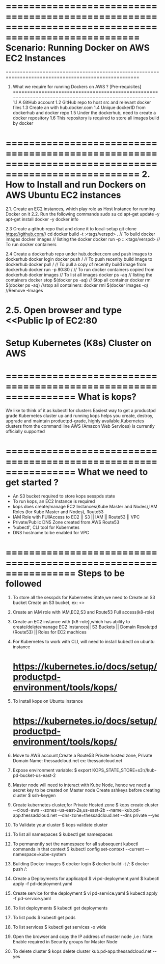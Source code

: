 =====================================================================================================
Scenario: Running Docker on AWS EC2 Instances
=====================================================================================================
=====================================================================================================
1.	What we require for running Dockers on AWS ? [Pre-requisites]
=====================================================================================================
1.1 	A GitHub account
1.2 	GitHub repo to host src and relevant docker files
1.3 	Create an with hub.docker.com
1.4 	Unique dockerID from dockerhub and docker repo
1.5 	Under the dockerhub, need to create a docker repository
1.6 	This repository is required to store all images build by docker

=====================================================================================================
2.	How to Install and run Dockers on AWS Ubuntu EC2 instances
=====================================================================================================
2.1. 	Create an EC2 instances, which play role as Host Instance for running Docker on it
2.2.	Run the following commands
					sudo su
					cd
					apt-get update -y
					apt-get install docker -y
					docker info

2.3  Create a github repo that and clone it to local-setup
					git clone https://github.com/<githubaccountname>/<githubrepo-for-docker>
					cd <githubrepo-for-docker>
					docker build -t <name-of-docker-image>:<tags/verspd> .														// To build docker images
					docker images    																																	// listing the docker
					docker run -p <host-port>:<docker-port>:<name-of-docker-image>:<tags/verspd>			// To run docker containers

2.4  Create a dockerhub repo under hub.docker.com and push images to dockerhub
					docker login
					docker push <dockerID>/<dockerhub-repo>  						// To push recenlty build image to dockerhub
					docker pull <dockerID>/<dockerhub-repo>							// To pull a copy of recenlty build image from dockerhub
					docker run -p 80:80 <dockerID>/<dockerhub-repo>   	// To run docker containers copied from dockerhub
					docker images																				// To list all images
					docker ps -aq																				// listing the containers
					docker stop $(docker ps -aq)												// Stop all container
					docker rm $(docker ps -aq)             					  	//stop all containers:
					docker rmi $(docker images -q)										  //Remove -Images

2.5.	Open browser and type <<Public Ip of EC2:80
================================================================
Setup Kubernetes (K8s) Cluster on AWS
================================================================
================================================================
What is kops?
================================================================
We like to think of it as kubectl for clusters
Easiest way to get a productpd grade Kubernetes cluster up and running
kops helps you create, destroy, upgrade and maintain productpd-grade, highly available,Kubernetes clusters from the command line
AWS (Amazon Web Services) is currently officially supported

================================================================
What we need to get started ?
================================================================
 - An S3 bucket required to store kops sesspds state
 - To run kops, an EC2 Instance is required
 - kops does create/manage EC2 Instances(Kube Master and Nodes),IAM Roles (for Kube Master and Nodes), Route53
 - IAM Role with FUllAccess to EC2 || S3 || IAM || Route53 || VPC
 - Private/Public DNS Zone created from AWS Route53
 - 'kubectl', CLI tool for Kubernetes
 -  DNS hostname to be enabled for VPC

================================================================
Steps to be followed
================================================================

1.    To store all the sesspds for Kubernetes State,we need to Create an S3 bucket
      Create an S3 bucket, ex: <<kub-pd-bucket-us-east-2>>

2.    Create an IAM role with IAM,EC2,S3 and Route53 Full access(k8-role)

3.    Create an EC2 instance with {k8-role},which has ability to create/delete/manage
      EC2 Instances|| S3 Buckets || Domain Resolutpd (Route53) || Roles for EC2 machices

4.    For Kubernetes to work with CLI, will need to install kubectl on ubuntu instance
      # https://kubernetes.io/docs/setup/productpd-environment/tools/kops/

5.    To Install kops on Ubuntu instance
      # https://kubernetes.io/docs/setup/productpd-environment/tools/kops/

6.    Move to AWS account,Create a Route53 Private hosted zone,
      Private Domain Name: thessadcloud.net
            ex: thessadcloud.net

7.    Expose environment variable:
            $ export KOPS_STATE_STORE=s3://kub-pd-bucket-us-east-2

8.   Master node will need to interact with Kube Node, hence we need a secret key to be created on Master node
      Create sshkeys before creating cluster
            $ ssh-keygen

9.   Create kubernetes cluster,for Private Hosted zone
            $ kops create cluster --cloud=aws --zones=us-east-2a,us-east-2b --name=kub.pd-app.thessadcloud.net --dns-zone=thessadcloud.net --dns private --yes

11.   To Validate your cluster
            $ kops validate cluster

12.   To list all namespaces
            $ kubectl get namespaces

13.   To permanently set the namespace for all subsequent kubectl commands in that context
            $ kubectl config set-context --current --namespace=kube-system

14.   Building Docker images
            $ docker login
            $ docker build -t <docker-id>/<name-of-the-repo>:<verspd>
            $ docker push <docker-id>/<name-of-the-repo>:<verspd>

15.   Create a Deployments for applicatpd
            $ vi pd-deployment.yaml
            $ kubectl apply -f pd-deployment.yaml

16.   Create service for the deployment
            $ vi pd-service.yaml
            $ kubectl apply -f pd-service.yaml

17.   To list deployments
            $ kubectl get deployments

18.   To list pods
            $ kubectl get pods

19.   To list services
            $ kubectl get services -o wide

22.   Open the browser and copy the IP address of master node  ,i.e  <master-node-ip>:<port-num>
      Note: Enable required <port-num> in Security groups for Master Node

23.   To delete cluster
            $ kops delete cluster kub.pd-app.thessadcloud.net --yes
